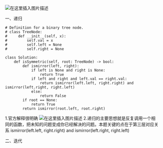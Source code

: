 ﻿![在这里插入图片描述](https://img-blog.csdnimg.cn/20190228114520847.png?x-oss-process=image/watermark,type_ZmFuZ3poZW5naGVpdGk,shadow_10,text_aHR0cHM6Ly9ibG9nLmNzZG4ubmV0L2phY2tpZV9vMm8y,size_16,color_FFFFFF,t_70)

一、递归
```
# Definition for a binary tree node.
# class TreeNode:
#     def __init__(self, x):
#         self.val = x
#         self.left = None
#         self.right = None

class Solution:
    def isSymmetric(self, root: TreeNode) -> bool:
        def ismirror(left, right):
            if left is None and right is None:
                return True
            if left and right and left.val == right.val:
                return ismirror(left.left, right.right) and ismirror(left.right, right.left)
            else:
                return False
        if root == None:
            return True
        return ismirror(root.left, root.right)

```
1.官方解释很明确
![在这里插入图片描述](https://img-blog.csdnimg.cn/20190228204317910.png?x-oss-process=image/watermark,type_ZmFuZ3poZW5naGVpdGk,shadow_10,text_aHR0cHM6Ly9ibG9nLmNzZG4ubmV0L2phY2tpZV9vMm8y,size_16,color_FFFFFF,t_70)
2.递归的主要思想就是反复调用一个相同的函数，把未知的问题变成你已经解决的问题。本题关键的点在于第三层对应关系 ismirror(left.left, right.right) and ismirror(left.right, right.left)

二、迭代

